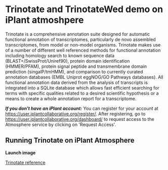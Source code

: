 # Trinotate and TrinotateWed demo on iPlant atmoshpere

Trinotate is a comprehensive annotation suite designed for automatic functional annotation of transcriptomes, particularly de novo assembled transcriptomes, from model or non-model organisms. Trinotate makes use of a number of different well referenced methods for functional annotation including homology search to known sequence data (BLAST+/SwissProt/Uniref90), protein domain identification (HMMER/PFAM), protein signal peptide and transmembrane domain prediction (singalP/tmHMM), and comparison to currently curated annotation databases (EMBL Uniprot eggNOG/GO Pathways databases). All functional annotation data derived from the analysis of transcripts is integrated into a SQLite database which allows fast efficient searching for terms with specific qualities related to a desired scientific hypothesis or a means to create a whole annotation report for a transcriptome.


***If you don't have an iPlant account:*** You can register for your account at <https://user.iplantcollaborative.org/register/>.  After registering, go to <https://user.iplantcollaborative.org/dashboard/> to request access to the Atmosphere service by clicking on 'Request Access'.

## Running Trinotate on iPlant Atmosphere

**Launch image**

[Trinotate reference][Trinotate_ref]
<!-- links -->
[Trinotate_ref]: http://trinotate.github.io
